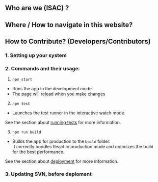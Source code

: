 ## Who are we (ISAC) ?

## Where / How to navigate in this website?


## How to Contribute? (Developers/Contributors)


### 1. Setting up your system


### 2. Commands and their usage:
1. `npm start`

- Runs the app in the development mode.
- The page will reload when you make changes

2. `npm test`

- Launches the test runner in the interactive watch mode.

See the section about [running tests](https://facebook.github.io/create-react-app/docs/running-tests) for more information.

3. `npm run build`

- Builds the app for production to the `build` folder.\
It correctly bundles React in production mode and optimizes the build for the best performance.

See the section about [deployment](https://facebook.github.io/create-react-app/docs/deployment) for more information.

### 3. Updating SVN, before deploment